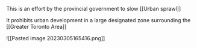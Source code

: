 This is an effort by the provincial government to slow [[Urban sprawl]]

It prohibits urban development in a large designated zone surrounding the [[Greater Toronto Area]]

![[Pasted image 20230305165416.png]]
